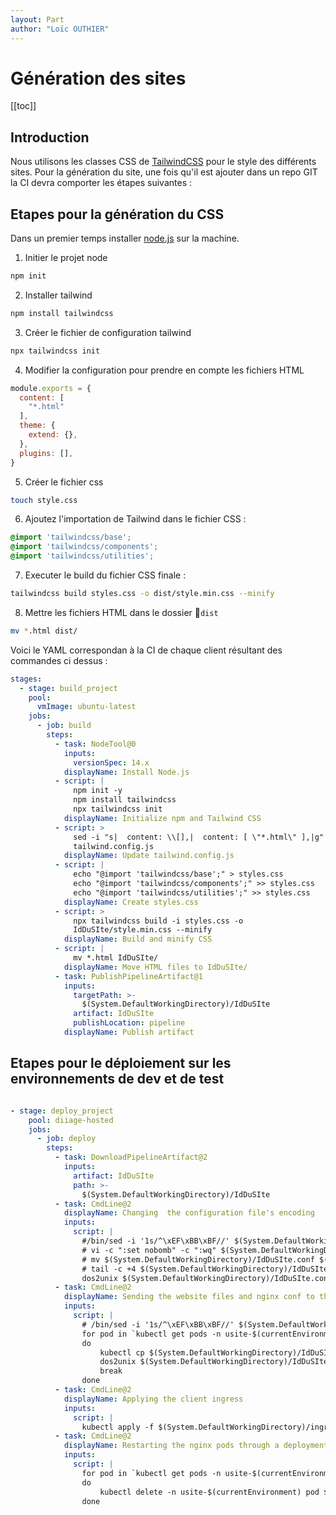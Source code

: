 ```yaml
---
layout: Part
author: "Loïc OUTHIER"
---
```


# Génération des sites

[[toc]]

## Introduction

Nous utilisons les classes CSS de [TailwindCSS](https://tailwindcss.com/) pour le style des différents sites. Pour la génération du site, une fois qu'il est ajouter dans un repo GIT la CI devra comporter les étapes suivantes :

## Etapes pour la génération du CSS

Dans un premier temps installer [node.js](https://nodejs.org/en) sur la machine.

1. Initier le projet node

```bash
npm init
```

2. Installer tailwind

```bash
npm install tailwindcss
```

3. Créer le fichier de configuration tailwind

```bash
npx tailwindcss init
```

4. Modifier la configuration pour prendre en compte les fichiers HTML

```js
module.exports = {
  content: [
    "*.html"
  ],
  theme: {
    extend: {},
  },
  plugins: [],
}
```

5. Créer le fichier css

```bash
touch style.css
```

6. Ajoutez l'importation de Tailwind dans le fichier CSS :

```css
@import 'tailwindcss/base';
@import 'tailwindcss/components';
@import 'tailwindcss/utilities';
```

7. Executer le build du fichier CSS finale :

```bash
tailwindcss build styles.css -o dist/style.min.css --minify
```

8. Mettre les fichiers HTML dans le dossier 📁`dist`

```bash
mv *.html dist/
```

Voici le YAML correspondan à la CI de chaque client résultant des commandes ci dessus :

```yml
stages:
  - stage: build_project
    pool:
      vmImage: ubuntu-latest
    jobs:
      - job: build
        steps:
          - task: NodeTool@0
            inputs:
              versionSpec: 14.x
            displayName: Install Node.js
          - script: |
              npm init -y
              npm install tailwindcss
              npx tailwindcss init
            displayName: Initialize npm and Tailwind CSS
          - script: >
              sed -i "s|  content: \\[],|  content: [ \"*.html\" ],|g"
              tailwind.config.js
            displayName: Update tailwind.config.js
          - script: |
              echo "@import 'tailwindcss/base';" > styles.css
              echo "@import 'tailwindcss/components';" >> styles.css
              echo "@import 'tailwindcss/utilities';" >> styles.css
            displayName: Create styles.css
          - script: >
              npx tailwindcss build -i styles.css -o
              IdDuSIte/style.min.css --minify
            displayName: Build and minify CSS
          - script: |
              mv *.html IdDuSIte/
            displayName: Move HTML files to IdDuSIte/
          - task: PublishPipelineArtifact@1
            inputs:
              targetPath: >-
                $(System.DefaultWorkingDirectory)/IdDuSIte
              artifact: IdDuSIte
              publishLocation: pipeline
            displayName: Publish artifact
```


## Etapes pour le déploiement sur les environnements de dev et de test

```yml

- stage: deploy_project
    pool: diiage-hosted
    jobs:
      - job: deploy
        steps:
          - task: DownloadPipelineArtifact@2
            inputs:
              artifact: IdDuSIte
              path: >-
                $(System.DefaultWorkingDirectory)/IdDuSIte
          - task: CmdLine@2
            displayName: Changing  the configuration file's encoding
            inputs:
              script: |
                #/bin/sed -i '1s/^\xEF\xBB\xBF//' $(System.DefaultWorkingDirectory)/IdDuSIte.conf && echo "Encoding changed"
                # vi -c ":set nobomb" -c ":wq" $(System.DefaultWorkingDirectory)/IdDuSIte.conf
                # mv $(System.DefaultWorkingDirectory)/IdDuSIte.conf $(System.DefaultWorkingDirectory)/IdDuSIte-bom.conf
                # tail -c +4 $(System.DefaultWorkingDirectory)/IdDuSIte-bom.conf > $(System.DefaultWorkingDirectory)/IdDuSIte.conf
                dos2unix $(System.DefaultWorkingDirectory)/IdDuSIte.conf
          - task: CmdLine@2
            displayName: Sending the website files and nginx conf to the remote PVCs
            inputs:
              script: |
                # /bin/sed -i '1s/^\xEF\xBB\xBF//' $(System.DefaultWorkingDirectory)/IdDuSIte.conf && echo "Encoding changed"
                for pod in `kubectl get pods -n usite-$(currentEnvironment) -o=name | grep 'usite-websites' | sed "s/^.\{4\}//"`
                do
                    kubectl cp $(System.DefaultWorkingDirectory)/IdDuSIte/ usite-$(currentEnvironment)/$pod:/var/www/clients/
                    dos2unix $(System.DefaultWorkingDirectory)/IdDuSIte.conf && kubectl cp $(System.DefaultWorkingDirectory)/IdDuSIte.conf usite-$(currentEnvironment)/$pod:/etc/nginx/conf.d/
                    break
                done
          - task: CmdLine@2
            displayName: Applying the client ingress
            inputs:
              script: |
                kubectl apply -f $(System.DefaultWorkingDirectory)/ingress.yaml -n usite-$(currentEnvironment)
          - task: CmdLine@2
            displayName: Restarting the nginx pods through a deployment rollout
            inputs:
              script: |
                for pod in `kubectl get pods -n usite-$(currentEnvironment) -o=name | grep 'usite-websites' | sed "s/^.\{4\}//"`
                do
                    kubectl delete -n usite-$(currentEnvironment) pod $pod
                done
```
